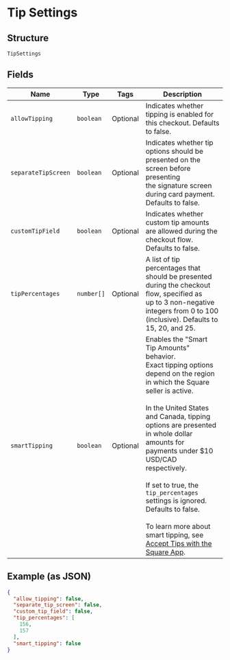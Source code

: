 
# Tip Settings

## Structure

`TipSettings`

## Fields

| Name | Type | Tags | Description |
|  --- | --- | --- | --- |
| `allowTipping` | `boolean` | Optional | Indicates whether tipping is enabled for this checkout. Defaults to false. |
| `separateTipScreen` | `boolean` | Optional | Indicates whether tip options should be presented on the screen before presenting<br>the signature screen during card payment. Defaults to false. |
| `customTipField` | `boolean` | Optional | Indicates whether custom tip amounts are allowed during the checkout flow. Defaults to false. |
| `tipPercentages` | `number[]` | Optional | A list of tip percentages that should be presented during the checkout flow, specified as<br>up to 3 non-negative integers from 0 to 100 (inclusive). Defaults to 15, 20, and 25. |
| `smartTipping` | `boolean` | Optional | Enables the "Smart Tip Amounts" behavior.<br>Exact tipping options depend on the region in which the Square seller is active.<br><br>In the United States and Canada, tipping options are presented in whole dollar amounts for<br>payments under $10 USD/CAD respectively.<br><br>If set to true, the `tip_percentages` settings is ignored.<br>Defaults to false.<br><br>To learn more about smart tipping, see [Accept Tips with the Square App](https://squareup.com/help/us/en/article/5069-accept-tips-with-the-square-app). |

## Example (as JSON)

```json
{
  "allow_tipping": false,
  "separate_tip_screen": false,
  "custom_tip_field": false,
  "tip_percentages": [
    156,
    157
  ],
  "smart_tipping": false
}
```

